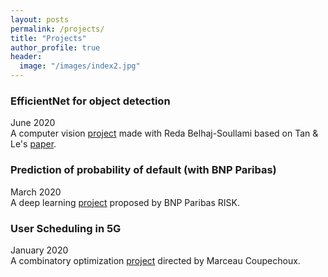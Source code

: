 ```yaml
---
layout: posts
permalink: /projects/
title: "Projects"
author_profile: true
header:
  image: "/images/index2.jpg"
---
```



### EfficientNet for object detection
June 2020  
A computer vision [project](https://github.com/redabelhaj/efficientnet) made with Reda Belhaj-Soullami based on Tan & Le's [paper](https://arxiv.org/abs/1905.11946).

### Prediction of probability of default (with BNP Paribas)
March 2020  
A deep learning [project](https://github.com/AmineRabhi/AmineRabhi.github.io/raw/master/Rapport_PSC_Anglais%20(1).pdf) proposed by BNP Paribas RISK.

### User Scheduling in 5G
January 2020  
A combinatory optimization [project](https://github.com/AmineRabhi/User-Scheduling-in-5G) directed by Marceau Coupechoux. 

